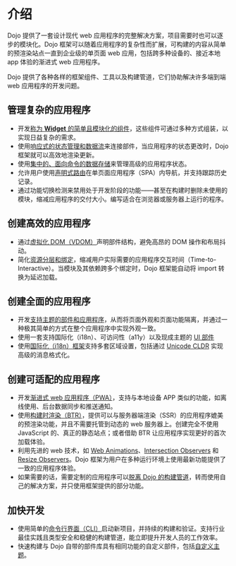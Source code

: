 # 介绍

<!--
https://github.com/dojo/framework/blob/master/docs/en/outline/introduction.md
commit 8071636e1a942caacc8349bd6bc211678bd33f06
-->

Dojo 提供了一套设计现代 web 应用程序的完整解决方案，项目需要时也可以逐步的模块化。Dojo 框架可以随着应用程序的复杂性而扩展，可构建的内容从简单的预渲染站点一直到企业级的单页面 web 应用，包括跨多种设备的、接近本地 app 体验的渐进式 web 应用程序。

Dojo 提供了各种各样的框架组件、工具以及构建管道，它们协助解决许多端到端 web 应用程序的开发问题。

## 管理复杂的应用程序

-   开发[称为 **Widget** 的简单且模块化的组件](/learn/creating-widgets/部件的基本原理#基本的部件结构)，这些组件可通过多种方式组装，以实现日益复杂的需求。
-   使用[响应式的状态管理和数据流](/learn/creating-widgets/状态管理)来连接部件，当应用程序的状态更改时，Dojo 框架就可以高效地渲染更新。
-   使用[集中的、面向命令的数据存储](/learn/stores/introduction)来管理高级的应用程序状态。
-   允许用户使用[声明式路由](/learn/routing/route-configuration)在单页面应用程序（SPA）内导航，并支持跟踪历史记录。
-   通过功能切换检测来禁用处于开发阶段的功能——甚至在构建时删除未使用的模块，缩减应用程序的交付大小。编写适合在浏览器或服务器上运行的程序。

## 创建高效的应用程序

-   通过[虚拟化 DOM（VDOM）](/learn/creating-widgets/渲染部件#使用-vdom)声明部件结构，避免高昂的 DOM 操作和布局抖动。
-   简化[资源分层和绑定](/learn/building/创建包)，缩减用户实际需要的应用程序交互时间（Time-to-Interactive）。当模块及其依赖跨多个绑定时，Dojo 框架能自动将 import 转换为延迟加载。

## 创建全面的应用程序

-   开发[支持主题的部件和应用程序](/learn/styling/introduction)，从而将页面外观和页面功能隔离，并通过一种极其简单的方式在整个应用程序中实现外观一致。
-   使用一套支持国际化（i18n）、可访问性（a11y）以及现成主题的 [UI 部件](https://github.com/dojo/widgets/blob/master/README.md)
-   使用[国际化（i18n）框架](/learn/i18n/introduction)支持多套区域设置，包括通过 [Unicode CLDR](/learn/i18n/advanced-formatting-cldr) 实现高级的消息格式化。

## 创建可适配的应用程序

-   开发[渐进式 web 应用程序（PWA）](/learn/building/渐进式-web-应用程序)，支持与本地设备 APP 类似的功能，如离线使用、后台数据同步和推送通知。
-   使用[构建时渲染（BTR）](/learn/building/构建时渲染)，提供可以与服务器端渲染（SSR）的应用程序媲美的预渲染功能，并且不需要托管到动态的 web 服务器上。创建完全不使用 JavaScript 的、真正的静态站点；或者借助 BTR 让应用程序实现更好的首次加载体验。
-   利用先进的 web 技术，如 [Web Animations](https://developer.mozilla.org/en-US/docs/Web/API/Web_Animations_API)、[Intersection Observers](/learn/middleware/可用的中间件#intersection) 和 [Resize Observers](/learn/middleware/可用的中间件#resize)。Dojo 框架为用户在多种运行环境上使用最新功能提供了一致的应用程序体验。
-   如果需要的话，需要定制的应用程序可以[脱离 Dojo 的构建管道](/learn/building/脱离-dojo-构建管道)，转而使用自己的解决方案，并只使用框架提供的部分功能。

## 加快开发

-   使用简单的[命令行界面（CLI）](https://github.com/dojo/cli/blob/master/README.md)启动新项目，并持续的构建和验证。支持行业最佳实践且类型安全和稳健的构建管道，能立即提升开发人员的工作效率。
-   快速构建与 Dojo 自带的部件库具有相同功能的自定义部件，包括[自定义主题](/learn/styling/working-with-themes#scaffolding-themes-for-third-party-widgets)。
